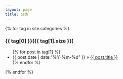 ```yaml
---
layout: page
title: 分类
---
```

<!-- <svg class="cloud" style="width:95%;height:600px">
    <g></g>
</svg> -->
<div class="tag_posts">
{% for tag in site.categories %} 
	<a name="{{ tag[0] }}"></a>
    <h3 id = "{{ tag[0] }}">{{ tag[0] }}({{ tag[1].size }})</h3>
	<ul>
	{% for post in tag[1] %}
		<li><span>{{ post.date | date:"%Y-%m-%d" }}</span> &raquo; <a href="{{ post.url }}">{{ post.title }}</a></li>
	{% endfor %}
	</ul>
{% endfor %}
</div>
